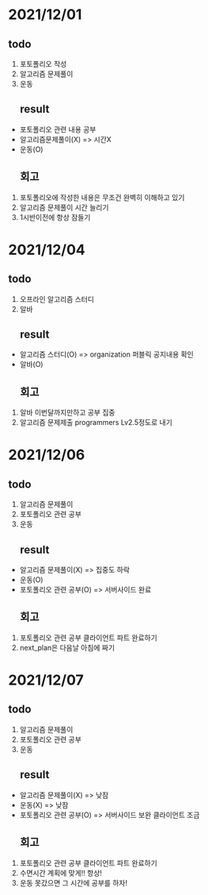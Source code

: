 # 2021/12/01
## todo
1. 포토폴리오 작성
2. 알고리즘 문제풀이
3. 운동
    ## result
* 포토폴리오 관련 내용 공부
* 알고리즘문제풀이(X) => 시간X
* 운동(O)
    ## 회고
1. 포토폴리오에 작성한 내용은 무조건 완벽히 이해하고 있기
2. 알고리즘 문제풀이 시간 늘리기
3. 1시반이전에 항상 잠들기

# 2021/12/04
## todo
1. 오프라인 알고리즘 스터디
2. 알바
    ## result
* 알고리즘 스터디(O) => organization 퍼블릭 공지내용 확인
* 알바(O)
    ## 회고
1. 알바 이번달까지만하고 공부 집중
2. 알고리즘 문제제출 programmers Lv2.5정도로 내기

# 2021/12/06
## todo
1. 알고리즘 문제풀이
2. 포토폴리오 관련 공부
3. 운동
    ## result
* 알고리즘 문제풀이(X) =>  집중도 하락
* 운동(O)
* 포토폴리오 관련 공부(O) => 서버사이드 완료
    ## 회고
1. 포토폴리오 관련 공부 클라이언트 파트 완료하기
2. next_plan은 다음날 아침에 짜기

# 2021/12/07
## todo
1. 알고리즘 문제풀이
2. 포토폴리오 관련 공부
3. 운동
    ## result
* 알고리즘 문제풀이(X) =>  낮잠
* 운동(X) => 낮잠
* 포토폴리오 관련 공부(O) => 서버사이드 보완 클라이언트 조금
    ## 회고
1. 포토폴리오 관련 공부 클라이언트 파트 완료하기
2. 수면시간 계획에 맞게!! 항상!
3. 운동 못갔으면 그 시간에 공부를 하자!